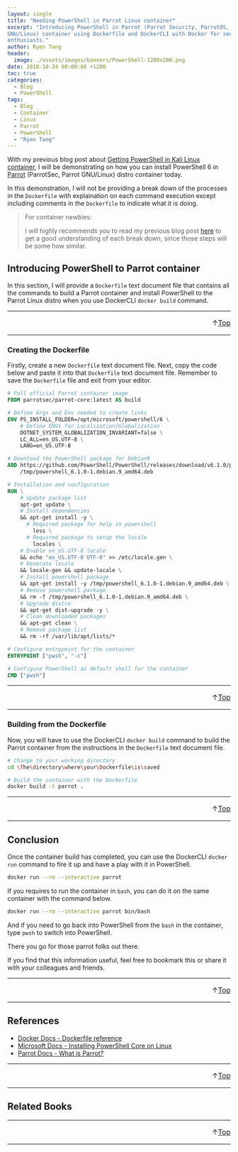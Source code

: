 ```yaml
---
layout: single
title: "Needing PowerShell in Parrot Linux container"
excerpt: "Introducing PowerShell in Parrot (Parrot Security, ParrotOS, Parrot
GNU/Linux) container using Dockerfile and DockerCLI with Docker for security
enthusiasts."
author: Ryen Tang
header:
  image: ./assets/images/banners/PowerShell-1280x200.png
date: 2018-10-24 00:00:00 +1200
toc: true
categories: 
  - Blog
  - PowerShell
tags:
  - Blog
  - Container
  - Linux
  - Parrot
  - PowerShell
  - "Ryen Tang"
---
```


With my previous blog post about
[Getting PowerShell in Kali Linux container](https://kiazhi.github.io/blog/powershell/Getting-PowerShell-in-Kali-Linux-container/),
I will be demonstrating on how you can install PowerShell 6 in
[Parrot](https://parrotsec.org/) (ParrotSec, Parrot GNU/Linux) distro container
today.

In this demonstration, I will not be providing a break down of the processes in
the `Dockerfile` with explaination on each command execution except including
comments in the `Dockerfile` to indicate what it is doing.

> For container newbies:
>
> I will highly recommends you to read my previous blog post
> [here](https://kiazhi.github.io/blog/powershell/Getting-PowerShell-in-Kali-Linux-container/)
> to get a good understanding of each break down, since those steps will be some
> how similar.

## Introducing PowerShell to Parrot container

In this section, I will provide a `Dockerfile` text document file that contains
all the commands to build a Parrot container and install PowerShell to the
Parrot Linux distro when you use DockerCLI `docker build` command.

<hr style='margin-top: 0.5em; margin-bottom: 0em; border-top: 1px solid #eaeaea'>
<p style='font-size: 16px; vertical-align: top; text-align: right;'>↑<a href='#top'>Top</a></p>

<!-- kiazhi.github.io - In-Article - Text & Image Advertisement -->
<ins class="adsbygoogle"
     style="display:block; text-align:center;"
     data-ad-layout="in-article"
     data-ad-format="fluid"
     data-ad-client="ca-pub-8419393181202253"
     data-ad-slot="9347590764"></ins>
<script>
     (adsbygoogle = window.adsbygoogle || []).push({});
</script>

<hr style='margin-top: 0.5em; margin-bottom: 0em; border-top: 1px solid #eaeaea'>

### Creating the Dockerfile

Firstly, create a new `Dockerfile` text document file.
Next, copy the code below and paste it into that `Dockerfile` text document
file.
Remember to save the `Dockerfile` file and exit from your editor.

```dockerfile
# Pull official Parrot container image
FROM parrotsec/parrot-core:latest AS build

# Define Args and Env needed to create links
ENV PS_INSTALL_FOLDER=/opt/microsoft/powershell/6 \
    # Define ENVs for Localization/Globalization
    DOTNET_SYSTEM_GLOBALIZATION_INVARIANT=false \
    LC_ALL=en_US.UTF-8 \
    LANG=en_US.UTF-8

# Download the PowerShell package for Debian9
ADD https://github.com/PowerShell/PowerShell/releases/download/v6.1.0/powershell_6.1.0-1.debian.9_amd64.deb \
    /tmp/powershell_6.1.0-1.debian.9_amd64.deb

# Installation and configuration
RUN \
    # Update package list
    apt-get update \
    # Install dependencies
    && apt-get install -y \
      # Required package for help in powershell
        less \
      # Required package to setup the locale
        locales \
    # Enable en_US.UTF-8 locale
    && echo "en_US.UTF-8 UTF-8" >> /etc/locale.gen \
    # Generate locale
    && locale-gen && update-locale \
    # Install powershell package
    && apt-get install -y /tmp/powershell_6.1.0-1.debian.9_amd64.deb \
    # Remove powershell package
    && rm -f /tmp/powershell_6.1.0-1.debian.9_amd64.deb \
    # Upgrade distro
    && apt-get dist-upgrade -y \
    # Clean downloaded packages
    && apt-get clean \
    # Remove package list
    && rm -rf /var/lib/apt/lists/*

# Configure entrypoint for the container
ENTRYPOINT ["pwsh", "-c"]

# Configure PowerShell as default shell for the container
CMD ["pwsh"]
```

<hr style='margin-top: 0.5em; margin-bottom: 0em; border-top: 1px solid #eaeaea'>
<p style='font-size: 16px; vertical-align: top; text-align: right;'>↑<a href='#top'>Top</a></p>

<!-- kiazhi.github.io - In-Article - Text & Image Advertisement -->
<ins class="adsbygoogle"
     style="display:block; text-align:center;"
     data-ad-layout="in-article"
     data-ad-format="fluid"
     data-ad-client="ca-pub-8419393181202253"
     data-ad-slot="9347590764"></ins>
<script>
     (adsbygoogle = window.adsbygoogle || []).push({});
</script>

<hr style='margin-top: 0.5em; margin-bottom: 0em; border-top: 1px solid #eaeaea'>

### Building from the Dockerfile

Now, you will have to use the DockerCLI `docker build` command to build the
Parrot container from the instructions in the `Dockerfile` text document file.

```sh
# Change to your working directory
cd \The\directory\where\your\Dockerfile\is\saved

# Build the container with the Dockerfile
docker build -t parrot .
```

<hr style='margin-top: 0.5em; margin-bottom: 0em; border-top: 1px solid #eaeaea'>
<p style='font-size: 16px; vertical-align: top; text-align: right;'>↑<a href='#top'>Top</a></p>

<!-- kiazhi.github.io - In-Article - Text & Image Advertisement -->
<ins class="adsbygoogle"
     style="display:block; text-align:center;"
     data-ad-layout="in-article"
     data-ad-format="fluid"
     data-ad-client="ca-pub-8419393181202253"
     data-ad-slot="9347590764"></ins>
<script>
     (adsbygoogle = window.adsbygoogle || []).push({});
</script>

<hr style='margin-top: 0.5em; margin-bottom: 0em; border-top: 1px solid #eaeaea'>

## Conclusion

Once the container build has completed, you can use the DockerCLI `docker run`
command to fire it up and have a play with it in PowerShell.

```sh
docker run --rm --interactive parrot
```

If you requires to run the container in `bash`, you can do it on the same
container with the command below.

```sh
docker run --rm --interactive parrot bin/bash
```

And if you need to go back into PowerShell from the `bash` in the container,
type `pwsh` to switch into PowerShell.

There you go for those parrot folks out there.

If you find that this information useful, feel free to bookmark this or share
it with your colleagues and friends.

<hr style='margin-top: 0.5em; margin-bottom: 0em; border-top: 1px solid #eaeaea'>
<p style='font-size: 16px; vertical-align: top; text-align: right;'>↑<a href='#top'>Top</a></p>

<!-- kiazhi.github.io - In-Article - Text & Image Advertisement -->
<ins class="adsbygoogle"
     style="display:block; text-align:center;"
     data-ad-layout="in-article"
     data-ad-format="fluid"
     data-ad-client="ca-pub-8419393181202253"
     data-ad-slot="9347590764"></ins>
<script>
     (adsbygoogle = window.adsbygoogle || []).push({});
</script>

<hr style='margin-top: 0.5em; margin-bottom: 0em; border-top: 1px solid #eaeaea'>

## References

- [Docker Docs - Dockerfile reference](https://docs.docker.com/engine/reference/builder/)
- [Microsoft Docs - Installing PowerShell Core on Linux](https://docs.microsoft.com/en-us/powershell/scripting/setup/installing-powershell-core-on-linux)
- [Parrot Docs - What is Parrot?](https://parrotsec.org/docs/01.Introduction/01.what-is-parrot/)

<hr style='margin-top: 0.5em; margin-bottom: 0em; border-top: 1px solid #eaeaea'>
<p style='font-size: 16px; vertical-align: top; text-align: right;'>↑<a href='#top'>Top</a></p>

<!-- kiazhi.github.io - In-Article - Text & Image Advertisement -->
<ins class="adsbygoogle"
     style="display:block; text-align:center;"
     data-ad-layout="in-article"
     data-ad-format="fluid"
     data-ad-client="ca-pub-8419393181202253"
     data-ad-slot="9347590764"></ins>
<script>
     (adsbygoogle = window.adsbygoogle || []).push({});
</script>

<hr style='margin-top: 0.5em; margin-bottom: 0em; border-top: 1px solid #eaeaea'>

## Related Books

<div id="amzn-assoc-ad-a810e3df-f462-4f55-be29-a78a4507d7bf"></div><script async src="//z-na.amazon-adsystem.com/widgets/onejs?MarketPlace=US&adInstanceId=a810e3df-f462-4f55-be29-a78a4507d7bf"></script>

<hr style='margin-top: 0.5em; margin-bottom: 0em; border-top: 1px solid #eaeaea'>
<p style='font-size: 16px; vertical-align: top; text-align: right;'>↑<a href='#top'>Top</a></p>

<!-- kiazhi.github.io - In-Article - Text & Image Advertisement -->
<ins class="adsbygoogle"
     style="display:block; text-align:center;"
     data-ad-layout="in-article"
     data-ad-format="fluid"
     data-ad-client="ca-pub-8419393181202253"
     data-ad-slot="9347590764"></ins>
<script>
     (adsbygoogle = window.adsbygoogle || []).push({});
</script>

<hr style='margin-top: 0.5em; margin-bottom: 0em; border-top: 1px solid #eaeaea'>